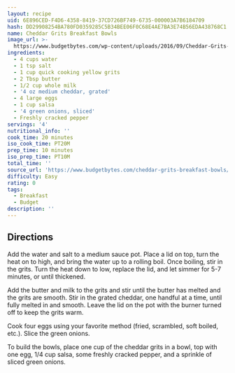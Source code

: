 ```yaml
---
layout: recipe
uid: 6E896CED-F4D6-4358-8419-37CD726BF749-6735-000003A7B6184709
hash: DD29908254BA780FD0359285C5B34BEE06F0C68E4AE7BA3E74B56EDA438768C1
name: Cheddar Grits Breakfast Bowls
image_url: >-
  https://www.budgetbytes.com/wp-content/uploads/2016/09/Cheddar-Grits-Breakfast-Bowls-V-eat2-300x400.jpg
ingredients:
  - 4 cups water
  - 1 tsp salt
  - 1 cup quick cooking yellow grits
  - 2 Tbsp butter
  - 1/2 cup whole milk
  - '4 oz medium cheddar, grated'
  - 4 large eggs
  - 1 cup salsa
  - '4 green onions, sliced'
  - Freshly cracked pepper
servings: '4'
nutritional_info: ''
cook_time: 20 minutes
iso_cook_time: PT20M
prep_time: 10 minutes
iso_prep_time: PT10M
total_time: ''
source_url: 'https://www.budgetbytes.com/cheddar-grits-breakfast-bowls/'
difficulty: Easy
rating: 0
tags:
  - Breakfast
  - Budget
description: ''
---
```

## Directions

Add the water and salt to a medium sauce pot. Place a lid on top, turn the heat on to high, and bring the water up to a rolling boil. Once boiling, stir in the grits. Turn the heat down to low, replace the lid, and let simmer for 5-7 minutes, or until thickened.

Add the butter and milk to the grits and stir until the butter has melted and the grits are smooth. Stir in the grated cheddar, one handful at a time, until fully melted in and smooth. Leave the lid on the pot with the burner turned off to keep the grits warm.

Cook four eggs using your favorite method (fried, scrambled, soft boiled, etc.). Slice the green onions.

To build the bowls, place one cup of the cheddar grits in a bowl, top with one egg, 1/4 cup salsa, some freshly cracked pepper, and a sprinkle of sliced green onions.
